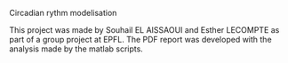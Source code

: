 Circadian rythm modelisation

This project was made by Souhail EL AISSAOUI and Esther LECOMPTE as part
of a group project at EPFL. The PDF report was developed with the analysis 
made by the matlab scripts.
